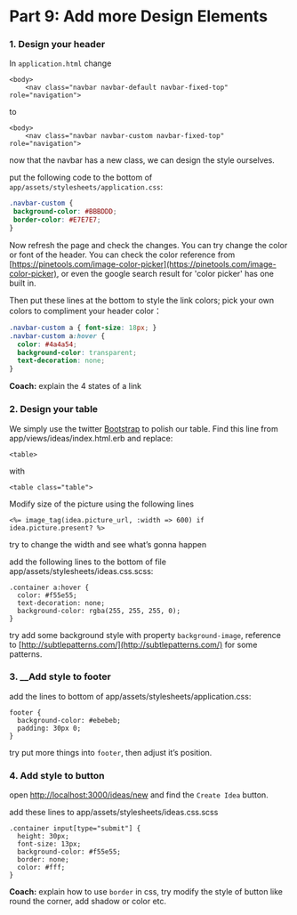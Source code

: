 # Part 9: Add more Design Elements

### 1. Design your header <a id="1-design-your-header"></a>

In `application.html` change  

```markup
<body>
    <nav class="navbar navbar-default navbar-fixed-top" role="navigation">
```

to 

```markup
<body>
    <nav class="navbar navbar-custom navbar-fixed-top" role="navigation">
```

now that the navbar has a new class, we can design the style ourselves.

put the following code to the bottom of `app/assets/stylesheets/application.css`:

```css
.navbar-custom {
 background-color: #BBBDDD;
 border-color: #E7E7E7;
}
```

Now refresh the page and check the changes. You can try change the color or font of the header. You can check the color reference from [https://pinetools.com/image-color-picker](https://pinetools.com/image-color-picker), or even the google search result for 'color picker' has one built in.

Then put these lines at the bottom to style the link colors; pick your own colors to compliment your header color：

```css
.navbar-custom a { font-size: 18px; }
.navbar-custom a:hover { 
  color: #4a4a54; 
  background-color: transparent; 
  text-decoration: none;
}
```

**Coach:** explain the 4 states of a link

### 2. Design your table <a id="2-design-your-table"></a>

We simply use the twitter [Bootstrap](http://getbootstrap.com/) to polish our table. Find this line from app/views/ideas/index.html.erb and replace:

```text
<table>
```

with

```text
<table class="table">
```

Modify size of the picture using the following lines

```text
<%= image_tag(idea.picture_url, :width => 600) if idea.picture.present? %>
```

try to change the width and see what’s gonna happen

add the following lines to the bottom of file app/assets/stylesheets/ideas.css.scss:

```text
.container a:hover {
  color: #f55e55;
  text-decoration: none;
  background-color: rgba(255, 255, 255, 0);
}
```

try add some background style with property `background-image`, reference to [http://subtlepatterns.com/](http://subtlepatterns.com/) for some patterns.

### 3. __Add style to footer <a id="3-add-style-to-footer"></a>

add the lines to bottom of app/assets/stylesheets/application.css:

```text
footer {
  background-color: #ebebeb;
  padding: 30px 0;
}
```

try put more things into `footer`, then adjust it’s position.

### 4. Add style to button <a id="4-add-style-to-button"></a>

open [http://localhost:3000/ideas/new](http://localhost:3000/ideas/new) and find the `Create Idea` button.

add these lines to app/assets/stylesheets/ideas.css.scss

```text
.container input[type="submit"] {
  height: 30px;
  font-size: 13px;
  background-color: #f55e55;
  border: none;
  color: #fff;
}
```

**Coach:** explain how to use `border` in css, try modify the style of button like round the corner, add shadow or color etc.

